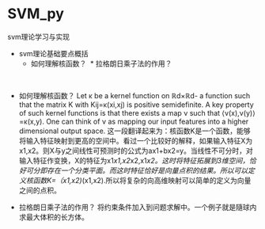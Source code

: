 # SVM_py
svm理论学习与实现
* svm理论基础要点概括
  * 如何理解核函数？
  * 拉格朗日乘子法的作用？
  
  
  
  
* 如何理解核函数？
Let κ be a kernel function on ℝd×ℝd- a function such that the matrix K with Kij=κ(xi,xj) is positive semidefinite. A key property of such kernel functions is that there exists a map ν such that ⟨ν(x),ν(y)⟩=κ(x,y). One can think of ν as mapping our input features into a higher dimensional output space.
这一段翻译起来为：核函数K是一个函数，能够将输入特征映射到更高的空间中。看过一个比较好的解释，如果输入特征X为x1,x2。则X与y之间线性可预测时的公式为ax1+bx2=y。当线性不可分时，对输入特征作变换，X的特征为x1*x1,x2*x2,x1*x2。这时将特征拓展到3维空间，恰好可分即存在一个分类平面。而这时特征恰好是向量点积的结果。所以可以定义核函数K=（x1,x2)*(x1,x2).所以将复杂的向高维映射可以简单的定义为向量之间的点积。

* 拉格朗日乘子法的作用？
将约束条件加入到问题求解中。一个例子就是隨球内求最大体积的长方体。
